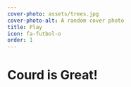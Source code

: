 ```yaml
---
cover-photo: assets/trees.jpg
cover-photo-alt: A random cover photo
title: Play
icon: fa-futbol-o
order: 1
---
```


# Courd is Great!